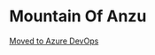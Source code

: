# Mountain Of Anzu
[Moved to Azure DevOps](https://dev.azure.com/Urdarbrunnr/Mountain%20Of%20Anzu/_git/MountainOfAnzu)
